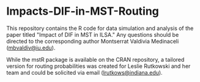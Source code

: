 # Impacts-DIF-in-MST-Routing

This repository contains the R code for data simulation and analysis of the paper titled "Impact of DIF in MST in ILSA." Any questions should be directed to the corresponding author Montserrat Valdivia Medinaceli (mbvaldiv@iu.edu).

While the mstR package is available on the CRAN repository, a tailored version for routing probabilities was created for Leslie Rutkowski and her team and could be solicited via email (lrutkows@indiana.edu). 
